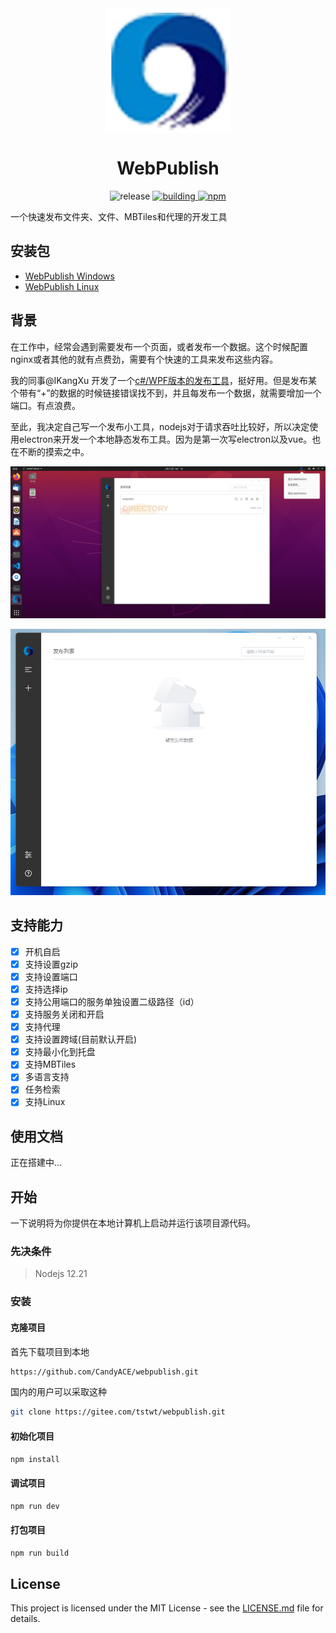 <div align="center">
<img align="center" width=200 src="./icons/256x256.png"/>
</div>

<div align="center">
    <h1>WebPublish</h1>
    <img alt="release" src="https://img.shields.io/github/package-json/v/CandyAce/webpublish" />
     <a href="https://github.com/CandyAce/webpublish/actions">
   <img alt=building src=https://github.com/CandyACE/webpublish/actions/workflows/release.yml/badge.svg>
    <a href="https://github.com/CandyACE/webpublish/blob/master/LICENSE">
    <img alt="npm" src="https://img.shields.io/github/license/CandyACE/webpublish" />
 </a>
 </a>
</div>

一个快速发布文件夹、文件、MBTiles和代理的开发工具

## 安装包
* [WebPublish Windows](https://github.com/CandyACE/webpublish/releases)
* [WebPublish Linux](https://github.com/CandyACE/webpublish/releases)

## 背景

在工作中，经常会遇到需要发布一个页面，或者发布一个数据。这个时候配置nginx或者其他的就有点费劲，需要有个快速的工具来发布这些内容。

我的同事@IKangXu 开发了一个[c#/WPF版本的发布工具](https://github.com/IKangXu/ServiceListener)，挺好用。但是发布某个带有“+”的数据的时候链接错误找不到，并且每发布一个数据，就需要增加一个端口。有点浪费。

至此，我决定自己写一个发布小工具，nodejs对于请求吞吐比较好，所以决定使用electron来开发一个本地静态发布工具。因为是第一次写electron以及vue。也在不断的摸索之中。

![](images/2022-03-15-23-11-40.png)

![](images/2022-03-15-23-14-00.png)

## 支持能力

- [x] 开机自启
- [x] 支持设置gzip
- [x] 支持设置端口
- [x] 支持选择ip
- [x] 支持公用端口的服务单独设置二级路径（id）
- [x] 支持服务关闭和开启
- [x] 支持代理
- [x] 支持设置跨域(目前默认开启)
- [x] 支持最小化到托盘
- [x] 支持MBTiles
- [x] 多语言支持
- [x] 任务检索
- [x] 支持Linux

## 使用文档

正在搭建中...

## 开始

一下说明将为你提供在本地计算机上启动并运行该项目源代码。

### 先决条件

> Nodejs 12.21

### 安装

#### 克隆项目

首先下载项目到本地

``` bash
https://github.com/CandyACE/webpublish.git
```

国内的用户可以采取这种

``` bash
git clone https://gitee.com/tstwt/webpublish.git
```

#### 初始化项目
``` bash
npm install
```

#### 调试项目
``` bash
npm run dev
```

#### 打包项目
``` bash
npm run build
```

## License
This project is licensed under the MIT License - see the [LICENSE.md](https://github.com/CandyACE/webpublish/blob/master/LICENSE) file for details.